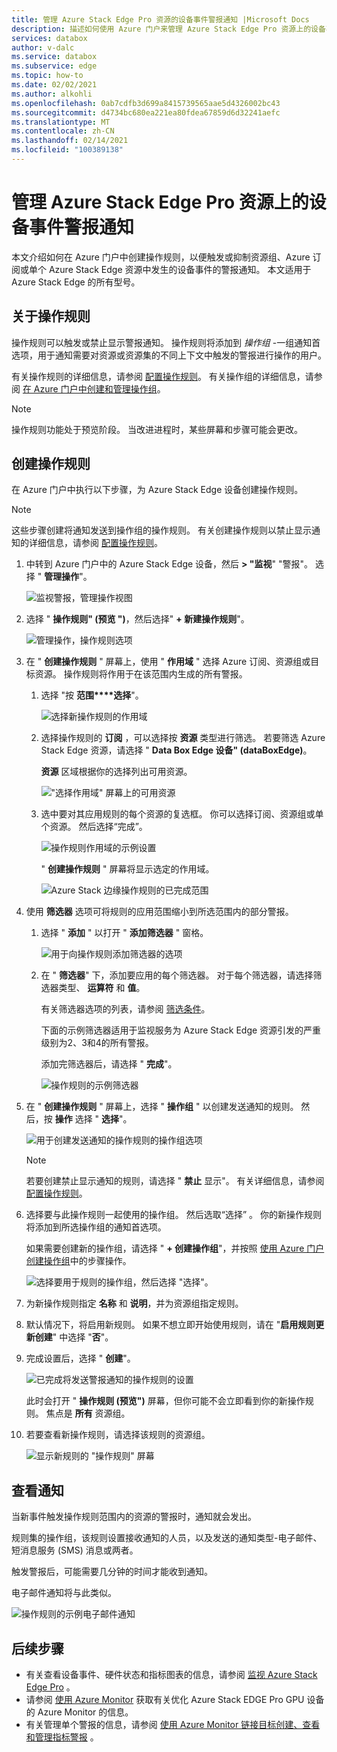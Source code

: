 ```yaml
---
title: 管理 Azure Stack Edge Pro 资源的设备事件警报通知 |Microsoft Docs
description: 描述如何使用 Azure 门户来管理 Azure Stack Edge Pro 资源上的设备事件的警报。
services: databox
author: v-dalc
ms.service: databox
ms.subservice: edge
ms.topic: how-to
ms.date: 02/02/2021
ms.author: alkohli
ms.openlocfilehash: 0ab7cdfb3d699a8415739565aae5d4326002bc43
ms.sourcegitcommit: d4734bc680ea221ea80fdea67859d6d32241aefc
ms.translationtype: MT
ms.contentlocale: zh-CN
ms.lasthandoff: 02/14/2021
ms.locfileid: "100389138"
---
```

# <a name="manage-device-event-alert-notifications-on-azure-stack-edge-pro-resources"></a>管理 Azure Stack Edge Pro 资源上的设备事件警报通知

本文介绍如何在 Azure 门户中创建操作规则，以便触发或抑制资源组、Azure 订阅或单个 Azure Stack Edge 资源中发生的设备事件的警报通知。 本文适用于 Azure Stack Edge 的所有型号。  

## <a name="about-action-rules"></a>关于操作规则

操作规则可以触发或禁止显示警报通知。 操作规则将添加到 *操作组* -一组通知首选项，用于通知需要对资源或资源集的不同上下文中触发的警报进行操作的用户。

有关操作规则的详细信息，请参阅 [配置操作规则](/azure/azure-monitor/platform/alerts-action-rules?tabs=portal#configuring-an-action-rule)。 有关操作组的详细信息，请参阅 [在 Azure 门户中创建和管理操作组](/azure/azure-monitor/platform/action-groups)。

> [!NOTE]
> 操作规则功能处于预览阶段。 当改进进程时，某些屏幕和步骤可能会更改。


## <a name="create-an-action-rule"></a>创建操作规则

在 Azure 门户中执行以下步骤，为 Azure Stack Edge 设备创建操作规则。

> [!NOTE]
> 这些步骤创建将通知发送到操作组的操作规则。 有关创建操作规则以禁止显示通知的详细信息，请参阅 [配置操作规则](/azure/azure-monitor/platform/alerts-action-rules?tabs=portal#configuring-an-action-rule)。

1. 中转到 Azure 门户中的 Azure Stack Edge 设备，然后 **> "监视**" "警报"。 选择 " **管理操作**"。

   ![监视警报，管理操作视图](media/azure-stack-edge-gpu-manage-device-event-alert-notifications/action-rules-open-view-01.png)

2. 选择 " **操作规则" (预览 ")**，然后选择" **+ 新建操作规则**"。

   ![管理操作，操作规则选项](media/azure-stack-edge-gpu-manage-device-event-alert-notifications/action-rules-open-view-02.png)

3. 在 " **创建操作规则** " 屏幕上，使用 " **作用域** " 选择 Azure 订阅、资源组或目标资源。 操作规则将作用于在该范围内生成的所有警报。

   1. 选择 "按 **范围****选择**"。

      ![选择新操作规则的作用域](media/azure-stack-edge-gpu-manage-device-event-alert-notifications/new-action-rule-scope-01.png)

   2. 选择操作规则的 **订阅** ，可以选择按 **资源** 类型进行筛选。 若要筛选 Azure Stack Edge 资源，请选择 " **Data Box Edge 设备" (dataBoxEdge)**。

      **资源** 区域根据你的选择列出可用资源。
  
      !["选择作用域" 屏幕上的可用资源](media/azure-stack-edge-gpu-manage-device-event-alert-notifications/new-action-rule-scope-02.png)

   3. 选中要对其应用规则的每个资源的复选框。 你可以选择订阅、资源组或单个资源。 然后选择“完成”。

      ![操作规则作用域的示例设置](media/azure-stack-edge-gpu-manage-device-event-alert-notifications/new-action-rule-scope-03.png)

      " **创建操作规则** " 屏幕将显示选定的作用域。

      ![Azure Stack 边缘操作规则的已完成范围](media/azure-stack-edge-gpu-manage-device-event-alert-notifications/new-action-rule-scope-04.png)

4. 使用 **筛选器** 选项可将规则的应用范围缩小到所选范围内的部分警报。

   1. 选择 " **添加** " 以打开 " **添加筛选器** " 窗格。

      ![用于向操作规则添加筛选器的选项](media/azure-stack-edge-gpu-manage-device-event-alert-notifications/new-action-rule-filter-01.png)

   2. 在 " **筛选器**" 下，添加要应用的每个筛选器。 对于每个筛选器，请选择筛选器类型、 **运算符** 和 **值**。
   
      有关筛选器选项的列表，请参阅 [筛选条件](/azure/azure-monitor/platform/alerts-action-rules?tabs=portal#filter-criteria)。

      下面的示例筛选器适用于监视服务为 Azure Stack Edge 资源引发的严重级别为2、3和4的所有警报。

      添加完筛选器后，请选择 " **完成**"。
   
      ![操作规则的示例筛选器](media/azure-stack-edge-gpu-manage-device-event-alert-notifications/new-action-rule-filter-02.png)

5. 在 " **创建操作规则** " 屏幕上，选择 " **操作组** " 以创建发送通知的规则。 然后，按 **操作** 选择 " **选择**"。

   ![用于创建发送通知的操作规则的操作组选项](media/azure-stack-edge-gpu-manage-device-event-alert-notifications/new-action-rule-action-group-01.png)

   > [!NOTE]
   > 若要创建禁止显示通知的规则，请选择 " **禁止** 显示"。 有关详细信息，请参阅 [配置操作规则](/azure/azure-monitor/platform/alerts-action-rules?tabs=portal#configuring-an-action-rule)。

6. 选择要与此操作规则一起使用的操作组。 然后选取“选择”  。 你的新操作规则将添加到所选操作组的通知首选项。

   如果需要创建新的操作组，请选择 " **+ 创建操作组**"，并按照 [使用 Azure 门户创建操作组](/azure/azure-monitor/platform/action-groups#create-an-action-group-by-using-the-azure-portal)中的步骤操作。

   ![选择要用于规则的操作组，然后选择 "选择"。](media/azure-stack-edge-gpu-manage-device-event-alert-notifications/new-action-rule-action-group-02.png)

7. 为新操作规则指定 **名称** 和 **说明**，并为资源组指定规则。

9. 默认情况下，将启用新规则。 如果不想立即开始使用规则，请在 "**启用规则更新创建**" 中选择 "**否**"。

10. 完成设置后，选择 " **创建**"。

    ![已完成将发送警报通知的操作规则的设置](media/azure-stack-edge-gpu-manage-device-event-alert-notifications/new-action-rule-completed-settings.png)

    此时会打开 " **操作规则 (预览")** 屏幕，但你可能不会立即看到你的新操作规则。 焦点是 **所有** 资源组。

11. 若要查看新操作规则，请选择该规则的资源组。

    ![显示新规则的 "操作规则" 屏幕](media/azure-stack-edge-gpu-manage-device-event-alert-notifications/new-action-rule-displayed.png)


## <a name="view-notifications"></a>查看通知

当新事件触发操作规则范围内的资源的警报时，通知就会发出。

规则集的操作组，该规则设置接收通知的人员，以及发送的通知类型-电子邮件、短消息服务 (SMS) 消息或两者。

触发警报后，可能需要几分钟的时间才能收到通知。

电子邮件通知将与此类似。

![操作规则的示例电子邮件通知](media/azure-stack-edge-gpu-manage-device-event-alert-notifications/sample-action-rule-email-notification.png)


## <a name="next-steps"></a>后续步骤

<!-- - See [Create and manage action groups in the Azure portal](/azure/azure-monitor/platform/action-groups) for guidance on creating a new action group.
- See [Configure an action rule](/azure/azure-monitor/platform/alerts-action-rules?tabs=portal#configuring-an-action-rule) for more info about creating action rules that send or suppress alert notifications. -2 bullets referenced above. Making room for local tasks in "Next Steps." --> 
- 有关查看设备事件、硬件状态和指标图表的信息，请参阅 [监视 Azure Stack Edge Pro](azure-stack-edge-monitor.md) 。 
- 请参阅 [使用 Azure Monitor](azure-stack-edge-gpu-enable-azure-monitor.md) 获取有关优化 Azure Stack EDGE Pro GPU 设备的 Azure Monitor 的信息。
- 有关管理单个警报的信息，请参阅 [使用 Azure Monitor 链接目标创建、查看和管理指标警报](/azure/azure-monitor/platform/alerts-metric) 。
